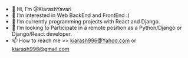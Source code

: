 - 👋 Hi, I’m @KiarashYavari
- 👀 I’m interested in Web BackEnd and FrontEnd :)
- 🌱 I’m currently programming projects with React and Django.
- 💞️ I’m looking to Participate in a remote position as a Python/Django or Django/React developer.
- 📫 How to reach me >> kiarash996@Yahoo.com or kiarash996@gmail.com

<!---
KiarashYavari/KiarashYavari is a ✨ special ✨ repository because its `README.md` (this file) appears on your GitHub profile.
You can click the Preview link to take a look at your changes.
--->
